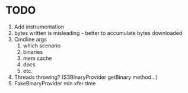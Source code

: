 # TODO

1. Add instrumentation
2. bytes written is misleading - better to accumulate bytes downloaded
3. Cmdline args
   1. which scenario
   2. binaries
   3. mem cache
   4. docs
   5. etc.
4. Threads throwing? (S3BinaryProvider getBinary method...)
5. FakeBinaryProvider min xfer time